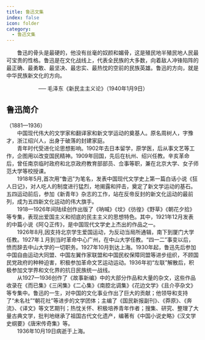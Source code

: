```yaml
---
title: 鲁迅文集
index: false
icon: folder
category:
  - 鲁迅文集
---  
```


　　鲁迅的骨头是最硬的，他没有丝毫的奴颜和媚骨，这是殖民地半殖民地人民最可宝贵的性格。鲁迅是在文化战线上，代表全民族的大多数，向着敌人冲锋陷阵的最正确、最勇敢、最坚决、最忠实、最热忱的空前的民族英雄。鲁迅的方向，就是中华民族新文化的方向。  
  
　　　　　　── 毛泽东《新民主主义论》（1940年1月9日）

## 鲁迅简介

（1881—1936）  
　　中国现代伟大的文学家和翻译家和新文学运动的奠基人。原名周树人，字豫才，浙江绍兴人，出身于破落的封建家庭。  
　　青年时代受进化论思想影响。1902年去日本留学，原学医，后从事文艺等工作，企图用以改变国民精神。1909年回国，先后在杭州、绍兴任教。辛亥革命后，曾任南京临时政府和北京政府教育部部员、佥事等职，兼在北京大学、女子师范大学等校授课。  
　　1918年5月,首次用“鲁迅”为笔名，发表中国现代文学史上第一篇白话小说《狂人日记》，对人吃人的制度进行猛烈，地揭露和抨击，奠定了新文学运动的基石。五四运动前后，参加《新青年》杂志的工作，站在反帝反封的新文化运动的最前列，成为五四新文化运动的伟大旗手。  
　　1918—1926年间陆续创作出版了《呐喊》《坟》《彷徨》《野草》《朝花夕拾》等专集，表现出爱国主义和彻底的民主主义的思想特色。其中，1921年12月发表的中篇小说《阿Ｑ正传》，是中国现代文学史上杰出的作品之一。  
　　1926年8月,因支持北京学生爱国运动，为反动当局所通辑，南下到厦门大学任教。1927年１月到当时革命中心广州，在中山大学任教。“四一二”事变以后，愤而辞去中山大学的一切职务。1927年10月到达上海。1930年起，鲁迅先后参加中国自由运动大同盟、中国左翼作家联盟和中国民权保障同盟等进步组织，不顾国民党政府的种种迫害，积极参加革命文艺运动运动。1936年初“左联”解散后，积极参加文学界和文化界的抗日民族统一战线。  
　　从1927—1936创作了《故事新编》中的大部分作品和大量的杂文，这些作品收录在《而已集》《三闲集》《二心集》《南腔北调集》《花边文学》《且介亭杂文》等专集中。鲁迅的一生，对中国的文化事业作出了巨大的贡献；他领导和支持了“未名社”“朝花社”等进步的文学团体；主编了《国民新报副刊》、《莽原》、《奔流》、《译文》等文艺期刊；热忱关怀、积极培养青年作者；搜集、研究、整理了大量古典文学，批判地继承了祖国古代文化遗产，编著有《中国小说史略》《汉文学史纲要》《唐宋传奇集》等。  
　　1936年10月19日病逝于上海。

<Catalog  />